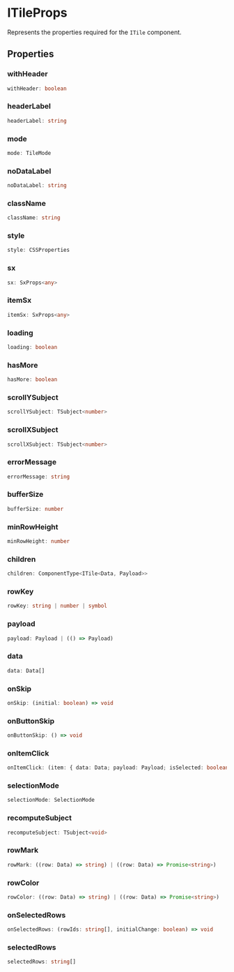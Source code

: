 # ITileProps

Represents the properties required for the `ITile` component.

## Properties

### withHeader

```ts
withHeader: boolean
```

### headerLabel

```ts
headerLabel: string
```

### mode

```ts
mode: TileMode
```

### noDataLabel

```ts
noDataLabel: string
```

### className

```ts
className: string
```

### style

```ts
style: CSSProperties
```

### sx

```ts
sx: SxProps<any>
```

### itemSx

```ts
itemSx: SxProps<any>
```

### loading

```ts
loading: boolean
```

### hasMore

```ts
hasMore: boolean
```

### scrollYSubject

```ts
scrollYSubject: TSubject<number>
```

### scrollXSubject

```ts
scrollXSubject: TSubject<number>
```

### errorMessage

```ts
errorMessage: string
```

### bufferSize

```ts
bufferSize: number
```

### minRowHeight

```ts
minRowHeight: number
```

### children

```ts
children: ComponentType<ITile<Data, Payload>>
```

### rowKey

```ts
rowKey: string | number | symbol
```

### payload

```ts
payload: Payload | (() => Payload)
```

### data

```ts
data: Data[]
```

### onSkip

```ts
onSkip: (initial: boolean) => void
```

### onButtonSkip

```ts
onButtonSkip: () => void
```

### onItemClick

```ts
onItemClick: (item: { data: Data; payload: Payload; isSelected: boolean; toggleSelection: () => void; }) => void
```

### selectionMode

```ts
selectionMode: SelectionMode
```

### recomputeSubject

```ts
recomputeSubject: TSubject<void>
```

### rowMark

```ts
rowMark: ((row: Data) => string) | ((row: Data) => Promise<string>)
```

### rowColor

```ts
rowColor: ((row: Data) => string) | ((row: Data) => Promise<string>)
```

### onSelectedRows

```ts
onSelectedRows: (rowIds: string[], initialChange: boolean) => void
```

### selectedRows

```ts
selectedRows: string[]
```
